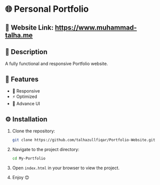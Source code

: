 # 🌐 Personal Portfolio

## 📄 Website Link: https://www.muhammad-talha.me

## 📄 Description
A fully functional and responsive Portfolio website.

## 🚀 Features
- 📱 Responsive
- ⚡ Optimized
- 🎨 Advance UI

## ⚙️ Installation
1. Clone the repository:
    ```sh
    git clone https://github.com/talhazullfiqar/Portfolio-Website.git
    ```
2. Navigate to the project directory:
    ```sh
    cd My-Portfolio
    ```
3. Open `index.html` in your browser to view the project.

4. Enjoy 😊
